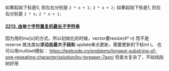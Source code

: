 

如果起始下标是0, 则左右分别是 `2 * o + 1;` `2 * o + 2;`
如果起始下标是1, 则左右分别是 `2 * o;` `2 * o + 1;`

#### [2213. 由单个字符重复的最长子字符串](https://leetcode.cn/problems/longest-substring-of-one-repeating-character/)
因为用的mx[o]的方式，所以初始化的时候，vector要resize(4* n) 而不是reserve
做法类似**求动态最大子段和**
update单点更新，需要更新的下标int i。
也可以用multiset模拟： https://leetcode.cn/problems/longest-substring-of-one-repeating-character/solution/by-tsreaper-7axn/ 但是太复杂了，不如线段树好用

